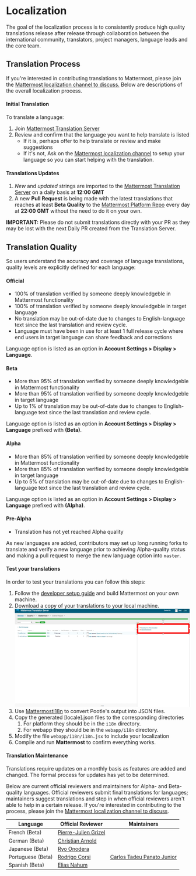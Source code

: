# Localization 

The goal of the localization process is to consistently produce high quality translations release after release through collaboration between the international community, translators, project managers, language leads and the core team.

## Translation Process

If you're interested in contributing translations to Mattermost, please join the [Mattermost localization channel to discuss.](https://pre-release.mattermost.com/core/channels/localization) Below are descriptions of the overall localization process.

#### Initial Translation

To translate a language:
1. Join [Mattermost Translation Server](http://translate.mattermost.com)
2. Review and confirm that the language you want to help translate is listed
    - If it is, perhaps offer to help translate or review and make suggestions
    - If it's not, Ask on the [Mattermost localization channel](https://pre-release.mattermost.com/core/channels/localization) to setup your language so you can start helping with the translation.

#### Translations Updates

1. *New* and *updated* strings are imported to the [Mattermost Translation Server](http://translate.mattermost.com) on a daily basis at **12:00 GMT**
2. A new **Pull Request** is being made with the latest translations that reaches at least **Beta Quality** to the [Mattermost Platform Repo](https://github.com/mattermost/platform) every day at **22:00 GMT** without the need to do it on your own.

**IMPORTANT:** Please do not submit translations directly with your PR as they may be lost with the next Daily PR created from the Translation Server.

## Translation Quality

So users understand the accuracy and coverage of language translations, quality levels are explicitly defined for each language:

#### Official
- 100% of translation verified by someone deeply knowledgeble in Mattermost functionality
- 100% of translation verified by someone deeply knowledgeble in target language
- No translation may be out-of-date due to changes to English-language text since the last translation and review cycle.
- Language must have been in use for at least 1 full release cycle where end users in target language can share feedback and corrections

Language option is listed as an option in **Account Settings > Display > Language**.

#### Beta
- More than 95% of translation verified by someone deeply knowledgeble in Mattermost functionality
- More than 95% of translation verified by someone deeply knowledgeble in target language
- Up to 1% of translation may be out-of-date due to changes to English-language text since the last translation and review cycle.

Language option is listed as an option in **Account Settings > Display > Language** prefixed with **(Beta)**.

#### Alpha
- More than 85% of translation verified by someone deeply knowledgeble in Mattermost functionality
- More than 85% of translation verified by someone deeply knowledgeble in target language
- Up to 5% of translation may be out-of-date due to changes to English-language text since the last translation and review cycle.

Language option is listed as an option in **Account Settings > Display > Language** prefixed with **(Alpha)**.

#### Pre-Alpha
- Translation has not yet reached Alpha quality

As new languages are added, contributors may set up long running forks to translate and verify a new language prior to achieving Alpha-quality status and making a pull request to merge the new language option into `master`.

#### Test your translations

In order to test your translations you can follow this steps:
1. Follow the [developer setup guide](http://docs.mattermost.com/developer/developer-setup.html) and build Mattermost on your own machine.
2. Download a copy of your translations to your local machine.
    ![translations_download](../images/translations_download.png)
3. Use [Mattermosti18n](https://github.com/rodrigocorsi2/mattermosti18n#convert-po---json) to convert Pootle's output into JSON files.
4. Copy the generated [locale].json files to the corresponding directories
    1. For platform they should be in the `i18n` directory.
    2. For webapp they should be in the `webapp/i18n` directory.
5. Modify the file `webapp/i18n/i18n.jsx` to include your localization
6. Compile and run **Mattermost** to confirm everything works.

#### Translation Maintenance

Translations require updates on a monthly basis as features are added and changed. The formal process for updates has yet to be determined.

Below are current official reviewers and maintainers for Alpha- and Beta-quality languages. Official reviewers submit final translations for languages; maintainers suggest translations and step in when official reviewers aren't able to help in a certain release. If you're interested in contributing to the process, please join the [Mattermost localization channel to discuss](https://pre-release.mattermost.com/core/channels/localization).

| Language                    | Official Reviewer                                   |  Maintainers                                            |
|-----------------------------|-----------------------------------------------------|---------------------------------------------------------|
| French (Beta)               | [Pierre-Julien Grizel](https://github.com/pjgrizel) |                                                         |
| German (Beta)               | [Christian Arnold](https://github.com/meilon)       |                                                         |
| Japanese (Beta)             | [Ryo Onodera](https://github.com/ryoon)             |                                                         |
| Portuguese (Beta)           | [Rodrigo Corsi](https://github.com/rodrigocorsi2)   | [Carlos Tadeu Panato Junior](https://github.com/ctadeu) |
| Spanish (Beta)              | [Elias Nahum](https://github.com/enahum)            |                                                         |
